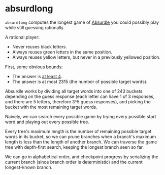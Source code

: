 # absurdlong

`absurdlong` computes the longest game of [Absurdle](https://qntm.org/absurdle) you could possibly play while still guessing rationally.

A rational player:

- Never reuses black letters.
- Always reuses green letters in the same position.
- Always reuses yellow letters, but never in a previously yellowed position.

First, some obvious bounds:

- The answer is [at least 4](https://twitter.com/zwegner/status/1480110927752175618).
- The answer is at most 2315 (the number of possible target words).

Absurdle works by dividing all target words into one of 243 buckets depending on the guess response (each letter can have 1 of 3 responses, and there are 5 letters, therefore 3^5 guess responses), and picking the bucket with the most remaining target words.

<!-- Is it sufficient to always greedily pick the largest bucket? I think not. We can't even use it as an search priority heuristic, because the ordering is not pre-determined. -->

Naively, we can search every possible game by trying every possible start word and playing out every possible tree.

Every tree's maximum length is the number of remaining possible target words in its bucket, so we can prune branches when a branch's maximum length is less than the length of another branch. We can traverse the game tree with depth-first search, keeping the longest branch seen so far.

We can go in alphabetical order, and checkpoint progress by serializing the current branch (since branch order is deterministic) and the current longest-known branch.
